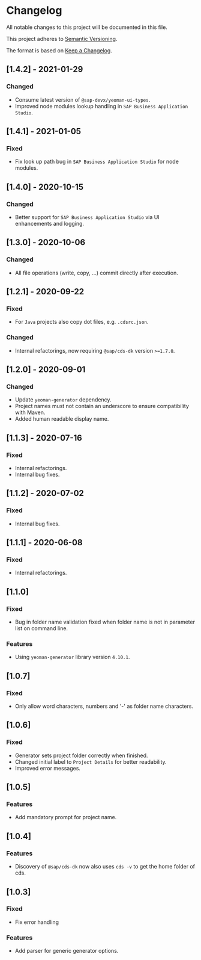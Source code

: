 # Changelog

All notable changes to this project will be documented in this file.

This project adheres to [Semantic Versioning](http://semver.org/).

The format is based on [Keep a Changelog](http://keepachangelog.com/).

## [1.4.2] - 2021-01-29

### Changed
- Consume latest version of `@sap-devx/yeoman-ui-types`.
- Improved node modules lookup handling in `SAP Business Application Studio`.

## [1.4.1] - 2021-01-05

### Fixed
- Fix look up path bug in `SAP Business Application Studio` for node modules.


## [1.4.0] - 2020-10-15

### Changed
- Better support for `SAP Business Application Studio` via UI enhancements and logging.


## [1.3.0] - 2020-10-06

### Changed
- All file operations (write, copy, ...) commit directly after execution.


## [1.2.1] - 2020-09-22

### Fixed
- For `Java` projects also copy dot files, e.g. `.cdsrc.json`.

### Changed
- Internal refactorings, now requiring `@sap/cds-dk` version `>=1.7.0`.


## [1.2.0] - 2020-09-01

### Changed
- Update `yeoman-generator` dependency.
- Project names must not contain an underscore to ensure compatibility with Maven.
- Added human readable display name.


## [1.1.3] - 2020-07-16

### Fixed
- Internal refactorings.
- Internal bug fixes.


## [1.1.2] - 2020-07-02

### Fixed
- Internal bug fixes.


## [1.1.1] - 2020-06-08

### Fixed
- Internal refactorings.


## [1.1.0]

### Fixed
- Bug in folder name validation fixed when folder name is not in parameter list on command line.

### Features
- Using `yeoman-generator` library version `4.10.1`.

## [1.0.7]

### Fixed
- Only allow word characters, numbers and '-' as folder name characters.

## [1.0.6]

### Fixed
- Generator sets project folder correctly when finished.
- Changed initial label to `Project Details` for better readability.
- Improved error messages.

## [1.0.5]

### Features
- Add mandatory prompt for project name.

## [1.0.4]

### Features
- Discovery of `@sap/cds-dk` now also uses `cds -v` to get the home folder of cds.

## [1.0.3]

### Fixed
- Fix error handling

### Features
- Add parser for generic generator options.
